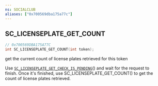 ```yaml
---
ns: SOCIALCLUB
aliases: ["0x700569dba175a77c"]
---
```

## SC_LICENSEPLATE_GET_COUNT

```c
// 0x700569DBA175A77C
int SC_LICENSEPLATE_GET_COUNT(int token);
```

get the current count of license plates retrieved for this token

Use [`SC_LICENSEPLATE_GET_CHECK_IS_PENDING`](#_0x9237E334F6E43156)() and wait for the request to finish. Once it's finished, use SC_LICENSEPLATE_GET_COUNT() to get the count of license plates retrieved.

